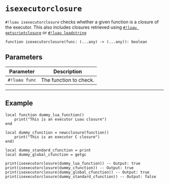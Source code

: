 # `isexecutorclosure`

`#!luau isexecutorclosure` checks whether a given function is a closure of the executor. This also includes closures retrieved using [`#!luau getscriptclosure`](../Scripts/getloadedmodules.md) or [`#!luau loadstring`](../Scripts/loadstring.md)

```luau
function isexecutorclosure(func: (...any) -> (...any)): boolean
```

## Parameters

| Parameter | Description |
|-----------|-------------|
| `#!luau func` | The function to check. |

---

## Example

```luau title="Identifying executor closures with isexecutorclosure" linenums="1"
local function dummy_lua_function()
    print("This is an executor Luau closure")
end

local dummy_cfunction = newcclosure(function()
    print("This is an executor C closure")
end)

local dummy_standard_cfunction = print
local dummy_global_cfunction = getgc

print(isexecutorclosure(dummy_lua_function)) -- Output: true
print(isexecutorclosure(dummy_cfunction)) -- Output: true
print(isexecutorclosure(dummy_global_cfunction)) -- Output: true
print(isexecutorclosure(dummy_standard_cfunction)) -- Output: false
```
